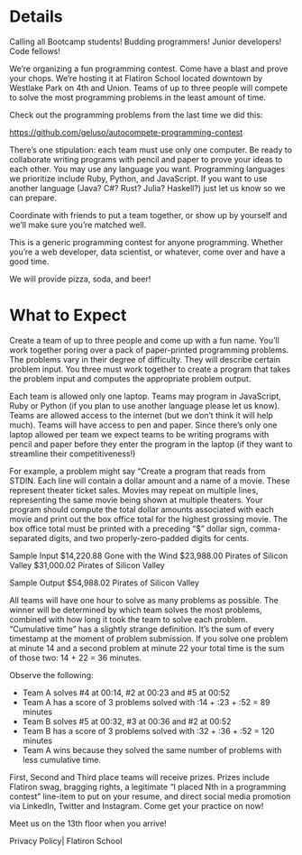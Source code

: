 # Details
Calling all Bootcamp students! Budding programmers! Junior developers! Code
fellows!

We’re organizing a fun programming contest. Come have a blast and prove your
chops. We’re hosting it at Flatiron School located downtown by Westlake Park on
4th and Union. Teams of up to three people will compete to solve the most
programming problems in the least amount of time.

Check out the programming problems from the last time we did this:

https://github.com/geluso/autocompete-programming-contest

There’s one stipulation: each team must use only one computer. Be ready to
collaborate writing programs with pencil and paper to prove your ideas to each
other. You may use any language you want. Programming languages we prioritize
include Ruby, Python, and JavaScript. If you want to use another language
(Java? C#? Rust? Julia? Haskell?) just let us know so we can prepare.

Coordinate with friends to put a team together, or show up by yourself and
we’ll make sure you’re matched well.

This is a generic programming contest for anyone programming. Whether you’re a
web developer, data scientist, or whatever, come over and have a good time.

We will provide pizza, soda, and beer!

# What to Expect
Create a team of up to three people and come up with a fun name. You’ll work
together poring over a pack of paper-printed programming problems. The problems
vary in their degree of difficulty. They will describe certain problem input.
You three must work together to create a program that takes the problem input
and computes the appropriate problem output.

Each team is allowed only one laptop. Teams may program in JavaScript, Ruby or
Python (if you plan to use another language please let us know). Teams are
allowed access to the internet (but we don’t think it will help much). Teams
will have access to pen and paper. Since there’s only one laptop allowed per
team we expect teams to be writing programs with pencil and paper before they
enter the program in the laptop (if they want to streamline their
competitiveness!)

For example, a problem might say “Create a program that reads from STDIN. Each
line will contain a dollar amount and a name of a movie. These represent
theater ticket sales. Movies may repeat on multiple lines, representing the
same movie being shown at multiple theaters. Your program should compute the
total dollar amounts associated with each movie and print out the box office
total for the highest grossing movie. The box office total must be printed with
a preceding “$” dollar sign, comma-separated digits, and two
properly-zero-padded digits for cents.

Sample Input
$14,220.88 Gone with the Wind
$23,988.00 Pirates of Silicon Valley
$31,000.02 Pirates of Silicon Valley

Sample Output
$54,988.02 Pirates of Silicon Valley

All teams will have one hour to solve as many problems as possible. The winner
will be determined by which team solves the most problems, combined with how
long it took the team to solve each problem.  “Cumulative time” has a slightly
strange definition. It’s the sum of every timestamp at the moment of problem
submission. If you solve one problem at minute 14 and a second problem at
minute 22 your total time is the sum of those two: 14 + 22 = 36 minutes.

Observe the following:
* Team A solves #4 at 00:14, #2 at 00:23 and #5 at 00:52
* Team A has a score of 3 problems solved with :14 + :23 + :52 = 89 minutes
* Team B solves #5 at 00:32, #3 at 00:36 and #2 at 00:52
* Team B has a score of 3 problems solved with :32 + :36 + :52 = 120 minutes
* Team A wins because they solved the same number of problems with less cumulative time.

First, Second and Third place teams will receive prizes. Prizes include
Flatiron swag, bragging rights, a legitimate “I placed Nth in a programming
contest” line-item to put on your resume, and direct social media promotion via
LinkedIn, Twitter and Instagram.  Come get your practice on now!

Meet us on the 13th floor when you arrive!

Privacy Policy| Flatiron School
